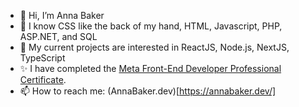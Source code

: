 - 👋 Hi, I’m Anna Baker
- 📖 I know CSS like the back of my hand, HTML, Javascript, PHP, ASP.NET, and SQL
- 🌱 My current projects are interested in ReactJS, Node.js, NextJS, TypeScript
- ✨ I have completed the [Meta Front-End Developer Professional Certificate](https://www.coursera.org/professional-certificates/meta-front-end-developer).
- 📫 How to reach me: (AnnaBaker.dev)[https://annabaker.dev/]

<!---
abaker93/abaker93 is a ✨ special ✨ repository because its `README.md` (this file) appears on your GitHub profile.
You can click the Preview link to take a look at your changes.
--->

